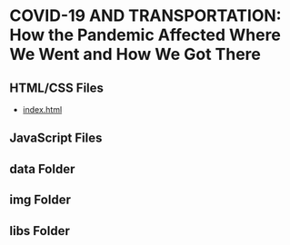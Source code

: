 # COVID-19 AND TRANSPORTATION: How the Pandemic Affected Where We Went and How We Got There

## HTML/CSS Files

- [index.html](https://github.com/atowey-uchi/CAPP30239_FA22/blob/main/completed/index.html)

## JavaScript Files

## data Folder

## img Folder

## libs Folder
